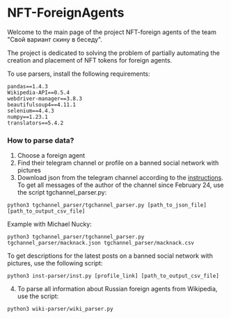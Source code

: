 # NFT-ForeignAgents

Welcome to the main page of the project NFT-foreign agents of the team "Свой вариант скину в беседу". 

The project is dedicated to solving the problem of partially automating the creation and placement of NFT tokens for foreign agents.

To use parsers, install the following requirements:

```
pandas==1.4.3
Wikipedia-API==0.5.4
webdriver-manager==3.8.3
beautifulsoup4==4.11.1
selenium==4.4.3
numpy==1.23.1
translators==5.4.2
```
### How to parse data?
1. Choose a foreign agent
2. Find their telegram channel or profile on a banned social network with pictures
3. Download json from the telegram channel according to the [instructions](https://www.mobigyaan.com/telegram-4-9-1-update). 
To get all messages of the author of the channel since February 24, use the script tgchannel_parser.py:
```
python3 tgchannel_parser/tgchannel_parser.py [path_to_json_file] [path_to_output_csv_file]
```
Example with Michael Nucky:
```
python3 tgchannel_parser/tgchannel_parser.py tgchannel_parser/macknack.json tgchannel_parser/macknack.csv 
```
To get descriptions for the latest posts on a banned social network with pictures, use the following script:

```
python3 inst-parser/inst.py [profile_link] [path_to_output_csv_file]

```
4. To parse all information about Russian foreign agents from Wikipedia, use the script:
```
python3 wiki-parser/wiki_parser.py
```
